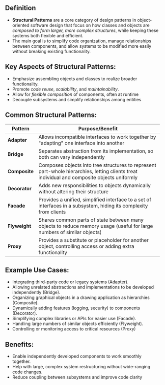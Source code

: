 ## **Definition**

- **Structural Patterns** are a core category of design patterns in object-oriented software design that focus on how classes and objects are *composed to form larger, more complex structures*, while keeping these systems both flexible and efficient.
- The main goal is to simplify code organization, manage relationships between components, and allow systems to be modified more easily without breaking existing functionality.

## **Key Aspects of Structural Patterns:**

- Emphasize assembling objects and classes to realize broader functionality.
- Promote *code reuse*, *scalability*, and *maintainability*.
- Allow for *flexible composition* of components, often at runtime
- Decouple subsystems and simplify relationships among entities

## **Common Structural Patterns:**

| Pattern       | Purpose/Benefit                                                                                                                             |
| ------------- | ------------------------------------------------------------------------------------------------------------------------------------------- |
| **Adapter**   | Allows incompatible interfaces to work together by "adapting" one interface into another                                                    |
| **Bridge**    | Separates abstraction from its implementation, so both can vary independently                                                               |
| **Composite** | Composes objects into tree structures to represent part-whole hierarchies, letting clients treat individual and composite objects uniformly |
| **Decorator** | Adds new responsibilities to objects dynamically without altering their structure                                                           |
| **Facade**    | Provides a unified, simplified interface to a set of interfaces in a subsystem, hiding its complexity from clients                          |
| **Flyweight** | Shares common parts of state between many objects to reduce memory usage (useful for large numbers of similar objects)                      |
| **Proxy**     | Provides a substitute or placeholder for another object, controlling access or adding extra functionality                                   |

## **Example Use Cases:**

- Integrating third-party code or legacy systems (Adapter).
- Allowing unrelated abstractions and implementations to be developed independently (Bridge).
- Organizing graphical objects in a drawing application as hierarchies (Composite).
- Dynamically adding features (logging, security) to components (Decorator).
- Simplifying complex libraries or APIs for easier use (Facade).
- Handling large numbers of similar objects efficiently (Flyweight).
- Controlling or monitoring access to critical resources (Proxy)

## **Benefits:**

- Enable independently developed components to work smoothly together.
- Help with large, complex system restructuring without wide-ranging code changes.
- Reduce coupling between subsystems and improve code clarity